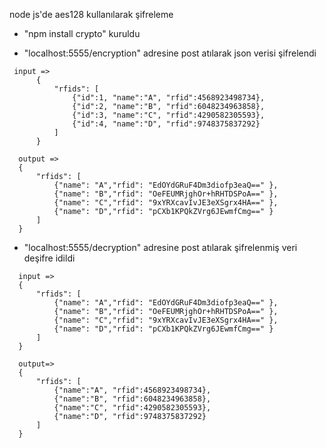 node js'de aes128 kullanılarak şifreleme

 * "npm install crypto" kuruldu

 * "localhost:5555/encryption" adresine post atılarak json verisi şifrelendi
  ```
   input =>
        {
            "rfids": [
                {"id":1, "name":"A", "rfid":4568923498734},
                {"id":2, "name":"B", "rfid":6048234963858},
                {"id":3, "name":"C", "rfid":4290582305593},
                {"id":4, "name":"D", "rfid":9748375837292}
            ]
        }

    output =>
    {
        "rfids": [
            {"name": "A","rfid": "EdOYdGRuF4Dm3diofp3eaQ==" },
            {"name": "B","rfid": "OeFEUMRjghOr+hRHTDSPoA==" },
            {"name": "C","rfid": "9xYRXcavIvJE3eXSgrx4HA==" },
            {"name": "D","rfid": "pCXb1KPQkZVrg6JEwmfCmg==" }
        ]
    }
 ```

 * "localhost:5555/decryption" adresine post atılarak şifrelenmiş veri deşifre idildi
  ```
    input =>
    {
        "rfids": [
            {"name": "A","rfid": "EdOYdGRuF4Dm3diofp3eaQ==" },
            {"name": "B","rfid": "OeFEUMRjghOr+hRHTDSPoA==" },
            {"name": "C","rfid": "9xYRXcavIvJE3eXSgrx4HA==" },
            {"name": "D","rfid": "pCXb1KPQkZVrg6JEwmfCmg==" }
        ]
    }

    output=>
    {
        "rfids": [
            {"name":"A", "rfid":4568923498734},
            {"name":"B", "rfid":6048234963858},
            {"name":"C", "rfid":4290582305593},
            {"name":"D", "rfid":9748375837292}
        ]
    }
 ```